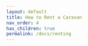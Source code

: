```yaml
---
layout: default
title: How to Rent a Caravan
nav_order: 4
has_children: true
permalink: /docs/renting
---
```

